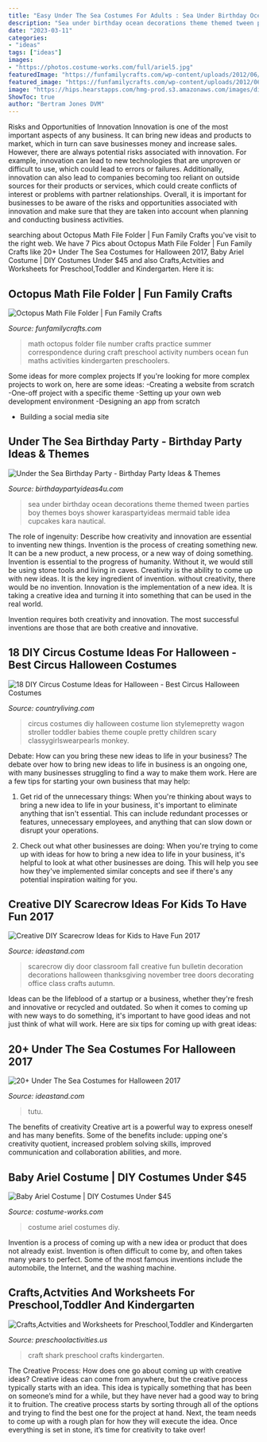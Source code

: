 ```yaml
---
title: "Easy Under The Sea Costumes For Adults : Sea Under Birthday Ocean Decorations Theme Themed Tween Parties Boy Themes Boys Shower Karaspartyideas Mermaid Table Idea Cupcakes Kara Nautical"
description: "Sea under birthday ocean decorations theme themed tween parties boy themes boys shower karaspartyideas mermaid table idea cupcakes kara nautical"
date: "2023-03-11"
categories:
- "ideas"
tags: ["ideas"]
images:
- "https://photos.costume-works.com/full/ariel5.jpg"
featuredImage: "https://funfamilycrafts.com/wp-content/uploads/2012/06/octopus-math-1-400x599.jpg"
featured_image: "https://funfamilycrafts.com/wp-content/uploads/2012/06/octopus-math-1-400x599.jpg"
image: "https://hips.hearstapps.com/hmg-prod.s3.amazonaws.com/images/diy-circus-costumes-baby-lion-1570564370.jpeg?crop=1xw:1xh;center,top&amp;resize=480:*"
ShowToc: true
author: "Bertram Jones DVM"
---
```



Risks and Opportunities of Innovation
Innovation is one of the most important aspects of any business. It can bring new ideas and products to market, which in turn can save businesses money and increase sales. However, there are always potential risks associated with innovation. For example, innovation can lead to new technologies that are unproven or difficult to use, which could lead to errors or failures. Additionally, innovation can also lead to companies becoming too reliant on outside sources for their products or services, which could create conflicts of interest or problems with partner relationships. Overall, it is important for businesses to be aware of the risks and opportunities associated with innovation and make sure that they are taken into account when planning and conducting business activities.

	

		
searching about Octopus Math File Folder | Fun Family Crafts you've visit to the right web. We have 7 Pics about Octopus Math File Folder | Fun Family Crafts like 20+ Under The Sea Costumes for Halloween 2017, Baby Ariel Costume | DIY Costumes Under $45 and also Crafts,Actvities and Worksheets for Preschool,Toddler and Kindergarten. Here it is:
		
    
## Octopus Math File Folder | Fun Family Crafts

<img loading=lazy src="https://funfamilycrafts.com/wp-content/uploads/2012/06/octopus-math-1-400x599.jpg" onerror="this.onerror=null;this.src='https://tse2.mm.bing.net/th?id=OIP.MFEpposF_ZBaIHTzFxwRvQAAAA&amp;pid=15.1';" alt="Octopus Math File Folder | Fun Family Crafts">

_Source: funfamilycrafts.com_

>math octopus folder file number crafts practice summer correspondence during craft preschool activity numbers ocean fun maths activities kindergarten preschoolers. 

	

Some ideas for more complex projects
If you're looking for more complex projects to work on, here are some ideas: 
-Creating a website from scratch 
-One-off project with a specific theme 
-Setting up your own web development environment 
-Designing an app from scratch 
- Building a social media site

    
## Under The Sea Birthday Party - Birthday Party Ideas &amp; Themes

<img loading=lazy src="http://www.birthdaypartyideas4u.com/wp-content/uploads/2015/05/Under-the-Sea-Birthday-Party-tablesetting-550x825.jpg" onerror="this.onerror=null;this.src='https://tse3.mm.bing.net/th?id=OIP.iecS-MwipbXzXEYVrm_qUQHaLH&amp;pid=15.1';" alt="Under the Sea Birthday Party - Birthday Party Ideas &amp; Themes">

_Source: birthdaypartyideas4u.com_

>sea under birthday ocean decorations theme themed tween parties boy themes boys shower karaspartyideas mermaid table idea cupcakes kara nautical. 

	

The role of ingenuity: Describe how creativity and innovation are essential to inventing new things.
Invention is the process of creating something new. It can be a new product, a new process, or a new way of doing something. Invention is essential to the progress of humanity. Without it, we would still be using stone tools and living in caves.
Creativity is the ability to come up with new ideas. It is the key ingredient of invention. without creativity, there would be no invention. Innovation is the implementation of a new idea. It is taking a creative idea and turning it into something that can be used in the real world.

Invention requires both creativity and innovation. The most successful inventions are those that are both creative and innovative.

    
## 18 DIY Circus Costume Ideas For Halloween - Best Circus Halloween Costumes

<img loading=lazy src="https://hips.hearstapps.com/hmg-prod.s3.amazonaws.com/images/diy-circus-costumes-baby-lion-1570564370.jpeg?crop=1xw:1xh;center,top&amp;resize=480:*" onerror="this.onerror=null;this.src='https://tse4.mm.bing.net/th?id=OIP.ScmgOPCiUsyooZl9T5cqZwHaLH&amp;pid=15.1';" alt="18 DIY Circus Costume Ideas for Halloween - Best Circus Halloween Costumes">

_Source: countryliving.com_

>circus costumes diy halloween costume lion stylemepretty wagon stroller toddler babies theme couple pretty children scary classygirlswearpearls monkey. 

	

Debate: How can you bring these new ideas to life in your business?
The debate over how to bring new ideas to life in business is an ongoing one, with many businesses struggling to find a way to make them work. Here are a few tips for starting your own business that may help: 
1. Get rid of the unnecessary things: When you're thinking about ways to bring a new idea to life in your business, it's important to eliminate anything that isn't essential. This can include redundant processes or features, unnecessary employees, and anything that can slow down or disrupt your operations. 

2. Check out what other businesses are doing: When you're trying to come up with ideas for how to bring a new idea to life in your business, it's helpful to look at what other businesses are doing. This will help you see how they've implemented similar concepts and see if there's any potential inspiration waiting for you.

    
## Creative DIY Scarecrow Ideas For Kids To Have Fun 2017

<img loading=lazy src="http://ideastand.com/wp-content/uploads/2015/11/diy-scarecrow-ideas/16-diy-scarecrow-ideas-for-kids-to-have-fun.jpg" onerror="this.onerror=null;this.src='https://tse4.mm.bing.net/th?id=OIP.IgH6Qta44jXprq35Lscz8QHaJ4&amp;pid=15.1';" alt="Creative DIY Scarecrow Ideas for Kids to Have Fun 2017">

_Source: ideastand.com_

>scarecrow diy door classroom fall creative fun bulletin decoration decorations halloween thanksgiving november tree doors decorating office class crafts autumn. 

	

Ideas can be the lifeblood of a startup or a business, whether they're fresh and innovative or recycled and outdated. So when it comes to coming up with new ways to do something, it's important to have good ideas and not just think of what will work. Here are six tips for coming up with great ideas:

    
## 20+ Under The Sea Costumes For Halloween 2017

<img loading=lazy src="http://ideastand.com/wp-content/uploads/2017/09/sea-costume-diy/22-under-the-sea-costumes-costume-diy.jpg" onerror="this.onerror=null;this.src='https://tse3.mm.bing.net/th?id=OIP.yuqcy6Ficq6vdmAmuNWW_QHaKb&amp;pid=15.1';" alt="20+ Under The Sea Costumes for Halloween 2017">

_Source: ideastand.com_

>tutu. 

	

The benefits of creativity
Creative art is a powerful way to express oneself and has many benefits. Some of the benefits include: upping one's creativity quotient, increased problem solving skills, improved communication and collaboration abilities, and more.

    
## Baby Ariel Costume | DIY Costumes Under $45

<img loading=lazy src="https://photos.costume-works.com/full/ariel5.jpg" onerror="this.onerror=null;this.src='https://tse1.mm.bing.net/th?id=OIP.nrfPxnKa_8DWsDKQBd030AHaJ3&amp;pid=15.1';" alt="Baby Ariel Costume | DIY Costumes Under $45">

_Source: costume-works.com_

>costume ariel costumes diy. 

	

Invention is a process of coming up with a new idea or product that does not already exist. Invention is often difficult to come by, and often takes many years to perfect. Some of the most famous inventions include the automobile, the Internet, and the washing machine.

    
## Crafts,Actvities And Worksheets For Preschool,Toddler And Kindergarten

<img loading=lazy src="http://www.preschoolactivities.us/wp-content/uploads/2016/05/shark-craft-ideas.jpg" onerror="this.onerror=null;this.src='https://tse4.mm.bing.net/th?id=OIP.uoTBFMfs-ahH_UFBaVo5iwHaJ4&amp;pid=15.1';" alt="Crafts,Actvities and Worksheets for Preschool,Toddler and Kindergarten">

_Source: preschoolactivities.us_

>craft shark preschool crafts kindergarten. 

	

The Creative Process: How does one go about coming up with creative ideas?
Creative ideas can come from anywhere, but the creative process typically starts with an idea. This idea is typically something that has been on someone’s mind for a while, but they have never had a good way to bring it to fruition. The creative process starts by sorting through all of the options and trying to find the best one for the project at hand. Next, the team needs to come up with a rough plan for how they will execute the idea. Once everything is set in stone, it’s time for creativity to take over!

